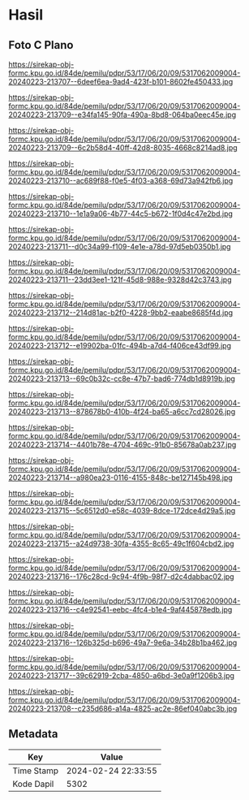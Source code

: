 # Hasil

## Foto C Plano

https://sirekap-obj-formc.kpu.go.id/84de/pemilu/pdpr/53/17/06/20/09/5317062009004-20240223-213707--6deef6ea-9ad4-423f-b101-8602fe450433.jpg

https://sirekap-obj-formc.kpu.go.id/84de/pemilu/pdpr/53/17/06/20/09/5317062009004-20240223-213709--e34fa145-90fa-490a-8bd8-064ba0eec45e.jpg

https://sirekap-obj-formc.kpu.go.id/84de/pemilu/pdpr/53/17/06/20/09/5317062009004-20240223-213709--6c2b58d4-40ff-42d8-8035-4668c8214ad8.jpg

https://sirekap-obj-formc.kpu.go.id/84de/pemilu/pdpr/53/17/06/20/09/5317062009004-20240223-213710--ac689f88-f0e5-4f03-a368-69d73a942fb6.jpg

https://sirekap-obj-formc.kpu.go.id/84de/pemilu/pdpr/53/17/06/20/09/5317062009004-20240223-213710--1e1a9a06-4b77-44c5-b672-1f0d4c47e2bd.jpg

https://sirekap-obj-formc.kpu.go.id/84de/pemilu/pdpr/53/17/06/20/09/5317062009004-20240223-213711--d0c34a99-f109-4e1e-a78d-97d5eb0350b1.jpg

https://sirekap-obj-formc.kpu.go.id/84de/pemilu/pdpr/53/17/06/20/09/5317062009004-20240223-213711--23dd3ee1-121f-45d8-988e-9328d42c3743.jpg

https://sirekap-obj-formc.kpu.go.id/84de/pemilu/pdpr/53/17/06/20/09/5317062009004-20240223-213712--214d81ac-b2f0-4228-9bb2-eaabe8685f4d.jpg

https://sirekap-obj-formc.kpu.go.id/84de/pemilu/pdpr/53/17/06/20/09/5317062009004-20240223-213712--e19902ba-01fc-494b-a7d4-f406ce43df99.jpg

https://sirekap-obj-formc.kpu.go.id/84de/pemilu/pdpr/53/17/06/20/09/5317062009004-20240223-213713--69c0b32c-cc8e-47b7-bad6-774db1d8919b.jpg

https://sirekap-obj-formc.kpu.go.id/84de/pemilu/pdpr/53/17/06/20/09/5317062009004-20240223-213713--878678b0-410b-4f24-ba65-a6cc7cd28026.jpg

https://sirekap-obj-formc.kpu.go.id/84de/pemilu/pdpr/53/17/06/20/09/5317062009004-20240223-213714--4401b78e-4704-469c-91b0-85678a0ab237.jpg

https://sirekap-obj-formc.kpu.go.id/84de/pemilu/pdpr/53/17/06/20/09/5317062009004-20240223-213714--a980ea23-0116-4155-848c-be127145b498.jpg

https://sirekap-obj-formc.kpu.go.id/84de/pemilu/pdpr/53/17/06/20/09/5317062009004-20240223-213715--5c6512d0-e58c-4039-8dce-172dce4d29a5.jpg

https://sirekap-obj-formc.kpu.go.id/84de/pemilu/pdpr/53/17/06/20/09/5317062009004-20240223-213715--a24d9738-30fa-4355-8c65-49c1f604cbd2.jpg

https://sirekap-obj-formc.kpu.go.id/84de/pemilu/pdpr/53/17/06/20/09/5317062009004-20240223-213716--176c28cd-9c94-4f9b-98f7-d2c4dabbac02.jpg

https://sirekap-obj-formc.kpu.go.id/84de/pemilu/pdpr/53/17/06/20/09/5317062009004-20240223-213716--c4e92541-eebc-4fc4-b1e4-9af445878edb.jpg

https://sirekap-obj-formc.kpu.go.id/84de/pemilu/pdpr/53/17/06/20/09/5317062009004-20240223-213716--126b325d-b696-49a7-9e6a-34b28b1ba462.jpg

https://sirekap-obj-formc.kpu.go.id/84de/pemilu/pdpr/53/17/06/20/09/5317062009004-20240223-213717--39c62919-2cba-4850-a6bd-3e0a9f1206b3.jpg

https://sirekap-obj-formc.kpu.go.id/84de/pemilu/pdpr/53/17/06/20/09/5317062009004-20240223-213708--c235d686-a14a-4825-ac2e-86ef040abc3b.jpg


## Metadata

| Key        | Value               |
| ---------- | ------------------- |
| Time Stamp | 2024-02-24 22:33:55 |
| Kode Dapil | 5302                |



